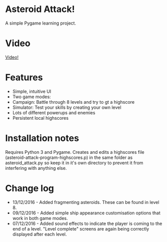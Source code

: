 # Asteroid Attack!

A simple Pygame learning project. 

# Video

[Video!](https://www.youtube.com/watch?v=qiWfpnrnH_w "Asteroid Attack")

# Features

* Simple, intuitive UI
* Two game modes:
* Campaign: Battle through 8 levels and try to gt a highscore
* Simulator: Test your skills by creating your own level
* Lots of different powerups and enemies
* Persistent local highscores

# Installation notes

Requires Python 3 and Pygame. Creates and edits a highscores file (asteroid-attack-program-highscores.p) in the same folder as asteroid_attack.py so keep it in it's own directory to prevent it from interfering with anything else.   

# Change log

* 13/12/2016 - Added fragmenting asteroids. These can be found in level 8.
* 09/12/2016 - Added simple ship appearance customisation options that work in both game modes. 
* 07/12/2016 - Added sound effects to indicate the player is coming to the end of a level. "Level complete" screens are again being correctly displayed after each level. 
